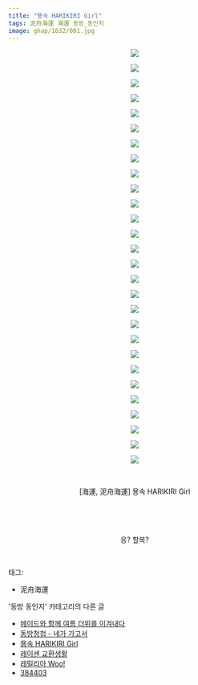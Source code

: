 ```yaml
---
title: "묭속 HARIKIRI Girl"
tags: 泥舟海運 海運 동방_동인지
image: ghap/1632/001.jpg
---
```

<div class="article">
<p style="text-align: center; clear: none; float: none;"><img src="{{ site.nasurl }}/ghap/1632/001.jpg"/></p>
<p style="text-align: center; clear: none; float: none;"><img src="{{ site.nasurl }}/ghap/1632/002.jpg"/></p>
<p style="text-align: center; clear: none; float: none;"><img src="{{ site.nasurl }}/ghap/1632/003.jpg"/></p>
<p style="text-align: center; clear: none; float: none;"><img src="{{ site.nasurl }}/ghap/1632/004.jpg"/></p>
<p style="text-align: center; clear: none; float: none;"><img src="{{ site.nasurl }}/ghap/1632/005.jpg"/></p>
<p style="text-align: center; clear: none; float: none;"><img src="{{ site.nasurl }}/ghap/1632/006.jpg"/></p>
<p style="text-align: center; clear: none; float: none;"><img src="{{ site.nasurl }}/ghap/1632/007.jpg"/></p>
<p style="text-align: center; clear: none; float: none;"><img src="{{ site.nasurl }}/ghap/1632/008.jpg"/></p>
<p style="text-align: center; clear: none; float: none;"><img src="{{ site.nasurl }}/ghap/1632/009.jpg"/></p>
<p style="text-align: center; clear: none; float: none;"><img src="{{ site.nasurl }}/ghap/1632/010.jpg"/></p>
<p style="text-align: center; clear: none; float: none;"><img src="{{ site.nasurl }}/ghap/1632/011.jpg"/></p>
<p style="text-align: center; clear: none; float: none;"><img src="{{ site.nasurl }}/ghap/1632/012.jpg"/></p>
<p style="text-align: center; clear: none; float: none;"><img src="{{ site.nasurl }}/ghap/1632/013.jpg"/></p>
<p style="text-align: center; clear: none; float: none;"><img src="{{ site.nasurl }}/ghap/1632/014.jpg"/></p>
<p style="text-align: center; clear: none; float: none;"><img src="{{ site.nasurl }}/ghap/1632/015.jpg"/></p>
<p style="text-align: center; clear: none; float: none;"><img src="{{ site.nasurl }}/ghap/1632/016.jpg"/></p>
<p style="text-align: center; clear: none; float: none;"><img src="{{ site.nasurl }}/ghap/1632/017.jpg"/></p>
<p style="text-align: center; clear: none; float: none;"><img src="{{ site.nasurl }}/ghap/1632/018.jpg"/></p>
<p style="text-align: center; clear: none; float: none;"><img src="{{ site.nasurl }}/ghap/1632/019.jpg"/></p>
<p style="text-align: center; clear: none; float: none;"><img src="{{ site.nasurl }}/ghap/1632/020.jpg"/></p>
<p style="text-align: center; clear: none; float: none;"><img src="{{ site.nasurl }}/ghap/1632/021.jpg"/></p>
<p style="text-align: center; clear: none; float: none;"><img src="{{ site.nasurl }}/ghap/1632/022.jpg"/></p>
<p style="text-align: center; clear: none; float: none;"><img src="{{ site.nasurl }}/ghap/1632/023.jpg"/></p>
<p style="text-align: center; clear: none; float: none;"><img src="{{ site.nasurl }}/ghap/1632/024.jpg"/></p>
<p style="text-align: center; clear: none; float: none;"><img src="{{ site.nasurl }}/ghap/1632/025.jpg"/></p>
<p style="text-align: center; clear: none; float: none;"><img src="{{ site.nasurl }}/ghap/1632/026.jpg"/></p>
<p style="text-align: center; clear: none; float: none;"><img src="{{ site.nasurl }}/ghap/1632/027.jpg"/></p>
<p style="text-align: center; clear: none; float: none;"><img src="{{ site.nasurl }}/ghap/1632/028.jpg"/></p>
<p style="text-align: center; clear: none; float: none;"><br/></p>
<p style="text-align: center; clear: none; float: none;">[海運, 泥舟海運] 묭속 HARIKIRI Girl</p>
<p style="text-align: center; clear: none; float: none;"><br/></p>
<p style="text-align: center; clear: none; float: none;"><br/></p>
<p style="text-align: center; clear: none; float: none;">응? 할복?</p>
<p><br/></p>
</div><div class="tagTrail">
<p>태그: </p>
<ul>
<li>泥舟海運</li>
</ul>
</div><div class="another">
<p>'동방 동인지' 카테고리의 다른 글</p>
<ul>
<li><a href="/2016-08-17-ghap_1634">메이드와 함께 여름 더위를 이겨내다</a></li>
<li><a href="/2016-08-16-ghap_1633">동방청첩 - 네가 가고서</a></li>
<li><a href="/2016-08-16-ghap_1632">묭속 HARIKIRI Girl</a></li>
<li><a href="/2016-08-16-ghap_1631">레이센 교환생활</a></li>
<li><a href="/2016-08-16-ghap_1630">레밀리아 Woo!</a></li>
<li><a href="/2016-08-16-ghap_1629">384403</a></li>
</ul>
</div><div class="cb_module cb_fluid">
<div class="cb_wrt cb_profile">
</div><!-- commentList close -->
</div>
<br/>
<p id="refer"></p>
<br/>
